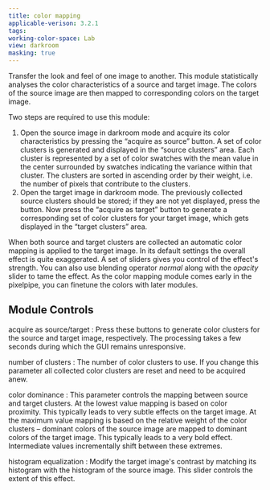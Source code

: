 ```yaml
---
title: color mapping
applicable-verison: 3.2.1
tags: 
working-color-space: Lab 
view: darkroom
masking: true
---
```


Transfer the look and feel of one image to another. This module statistically analyses the color characteristics of a source and target image. The colors of the source image are then mapped to corresponding colors on the target image.

Two steps are required to use this module:

1. Open the source image in darkroom mode and acquire its color characteristics by pressing the “acquire as source” button. A set of color clusters is generated and displayed in the “source clusters” area. Each cluster is represented by a set of color swatches with the mean value in the center surrounded by swatches indicating the variance within that cluster. The clusters are sorted in ascending order by their weight, i.e. the number of pixels that contribute to the clusters.
1. Open the target image in darkroom mode. The previously collected source clusters should be stored; if they are not yet displayed, press the button. Now press the “acquire as target” button to generate a corresponding set of color clusters for your target image, which gets displayed in the “target clusters” area.

When both source and target clusters are collected an automatic color mapping is applied to the target image. In its default settings the overall effect is quite exaggerated. A set of sliders gives you control of the effect's strength. You can also use blending operator _normal_ along with the _opacity_ slider to tame the effect. As the color mapping module comes early in the pixelpipe, you can finetune the colors with later modules.

## Module Controls

acquire as source/target
: Press these buttons to generate color clusters for the source and target image, respectively. The processing takes a few seconds during which the GUI remains unresponsive.

number of clusters
: The number of color clusters to use. If you change this parameter all collected color clusters are reset and need to be acquired anew.

color dominance
: This parameter controls the mapping between source and target clusters. At the lowest value mapping is based on color proximity. This typically leads to very subtle effects on the target image. At the maximum value mapping is based on the relative weight of the color clusters – dominant colors of the source image are mapped to dominant colors of the target image. This typically leads to a very bold effect. Intermediate values incrementally shift between these extremes.

histogram equalization
: Modify the target image's contrast by matching its histogram with the histogram of the source image. This slider controls the extent of this effect.
